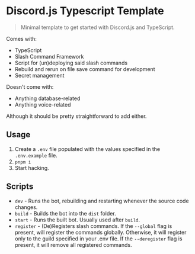 # Discord.js Typescript Template

> Minimal template to get started with Discord.js and TypeScript.

Comes with:

- TypeScript
- Slash Command Framework
- Script for (un)deploying said slash commands
- Rebuild and rerun on file save command for development
- Secret management

Doesn't come with:

- Anything database-related
- Anything voice-related

Although it should be pretty straightforward to add either.

## Usage

1. Create a `.env` file populated with the values specified in the `.env.example` file.
2. `pnpm i`
3. Start hacking.

## Scripts

- `dev` - Runs the bot, rebuilding and restarting whenever the source code changes.
- `build` - Builds the bot into the `dist` folder.
- `start` - Runs the built bot. Usually used after `build`.
- `register` - (De)Registers slash commands. If the `--global` flag is present, will register the commands globally. Otherwise, it will register only to the guild specified in your .env file. If the `--deregister` flag is present, it will remove all registered commands.
